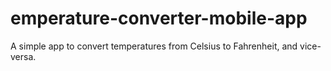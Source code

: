 # emperature-converter-mobile-app
A simple app to convert temperatures from Celsius to Fahrenheit, and vice-versa.

